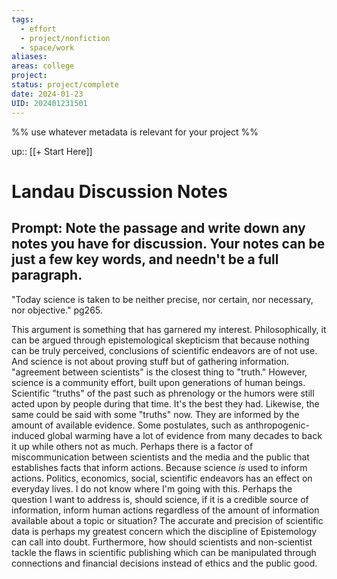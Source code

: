 ```yaml
---
tags:
  - effort
  - project/nonfiction
  - space/work
aliases: 
areas: college
project: 
status: project/complete
date: 2024-01-23
UID: 202401231501
---
```


%%
use whatever metadata is relevant for your project
%%

up:: [[+ Start Here]]

# Landau Discussion Notes

## Prompt: Note the passage and write down any notes you have for discussion. Your notes can be just a few key words, and needn't be a full paragraph.
"Today science is taken to be neither precise, nor certain, nor necessary, nor objective." pg265.

This argument is something that has garnered my interest. Philosophically, it can be argued through epistemological skepticism that because nothing can be truly perceived, conclusions of scientific endeavors are of not use. And science is not about proving stuff but of gathering information. "agreement between scientists" is the closest thing to "truth." However, science is a community effort, built upon generations of human beings. Scientific "truths" of the past such as phrenology or the humors were still acted upon by people during that time. It's the best they had. Likewise, the same could be said with some "truths" now. They are informed by the amount of available evidence. Some postulates, such as anthropogenic-induced global warming have a lot of evidence from many decades to back it up while others not as much. Perhaps there is a factor of miscommunication between scientists and the media and the public that establishes facts that inform actions. Because science *is* used to inform actions. Politics, economics, social, scientific endeavors has an effect on everyday lives. I do not know where I'm going with this. Perhaps the question I want to address is, should science, if it is a credible source of information, inform human actions regardless of the amount of information available about a topic or situation? The accurate and precision of scientific data is perhaps my greatest concern which the discipline of Epistemology can call into doubt. Furthermore, how should scientists and non-scientist tackle the flaws in scientific publishing which can be manipulated through connections and financial decisions instead of ethics and the public good.